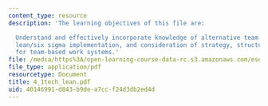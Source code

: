```yaml
---
content_type: resource
description: 'The learning objectives of this file are:

  Understand and effectively incorporate knowledge of alternative team types into
  lean/six sigma implementation, and consideration of strategy, structure and process
  for team-based work systems.'
file: /media/https%3A/open-learning-course-data-rc.s3.amazonaws.com/esd-60-lean-six-sigma-processes-summer-2004/40146991d843b9dea7ccf24d3db2ed4d_4_1tech_lean.pdf
file_type: application/pdf
resourcetype: Document
title: 4_1tech_lean.pdf
uid: 40146991-d843-b9de-a7cc-f24d3db2ed4d
---
```


